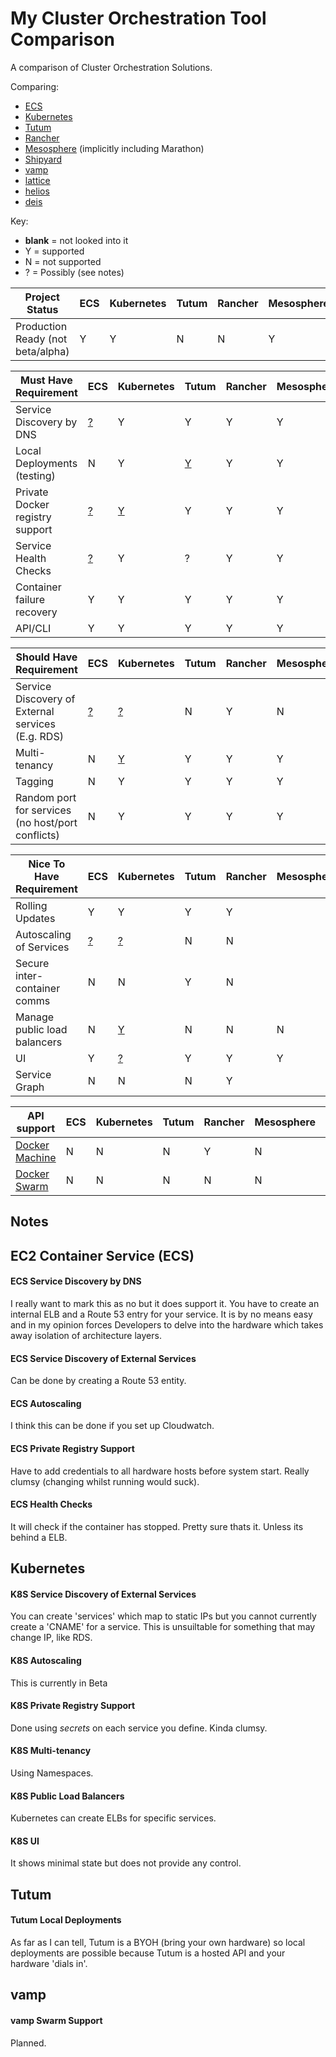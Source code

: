 # My Cluster Orchestration Tool Comparison
A comparison of Cluster Orchestration Solutions.

Comparing:
- [ECS](https://aws.amazon.com/ecs/details/)
- [Kubernetes](http://kubernetes.io)
- [Tutum](https://www.tutum.co)
- [Rancher](http://rancher.com)
- [Mesosphere](https://mesosphere.com) (implicitly including Marathon)
- [Shipyard](http://shipyard-project.com)
- [vamp](http://vamp.io)
- [lattice](http://lattice.cf)
- [helios](https://github.com/spotify/helios)
- [deis](http://deis.io)

Key:
- **blank** = not looked into it
- Y = supported
- N = not supported
- ? = Possibly (see notes)

| Project Status | ECS | Kubernetes | Tutum | Rancher | Mesosphere | Shipyard | vamp | lattice | helios | deis |
| --------------- | --- | --- | --- | --- | --- | --- | --- | --- | --- | --- |
| Production Ready (not beta/alpha) | Y | Y | N | N | Y | ? | N | ? | Y | Y |

|  Must Have Requirement | ECS | Kubernetes | Tutum | Rancher | Mesosphere | Shipyard | vamp | lattice | helios | deis |
| --------------- | --- | --- | --- | --- | --- | --- | --- | --- | --- | --- |
| Service Discovery by DNS        | [?](#ecs-service-discovery-by-dns) | Y                                  | Y                             | Y | Y | | | | | |
| Local Deployments (testing)     | N                                  | Y                                  | [Y](#tutum-local-deployments) | Y | Y | | | | | |
| Private Docker registry support | [?](#ecs-private-registry-support) | [Y](#k8s-private-registry-support) | Y                             | Y | Y | | | | | |
| Service Health Checks           | [?](#ecs-health-checks)            | Y                                  | ?                             | Y | Y | | | | | |
| Container failure recovery      | Y                                  | Y                                  | Y                             | Y | Y | | | | | |
| API/CLI                         | Y                                  | Y                                  | Y                             | Y | Y | | | | | |

| Should Have Requirement | ECS | Kubernetes | Tutum | Rancher | Mesosphere | Shipyard | vamp | lattice | helios | deis |
| --------------- | --- | --- | --- | --- | --- | --- | --- | --- | --- | --- |
| Service Discovery of External services (E.g. RDS) | [?](#ecs-service-discovery-of-external-services) | [?](#k8s-service-discovery-of-external-services) | N | Y | N | | | | | |
| Multi-tenancy                                     | N                                                | [Y](#k8s-multi-tenancy)                          | Y | Y | Y | | | | | |
| Tagging                                           | N                                                | Y                                                | Y | Y | Y | | | | | |
| Random port for services (no host/port conflicts) | N                                                | Y                                                | Y | Y | Y | | | | | |

| Nice To Have Requirement | ECS | Kubernetes | Tutum | Rancher | Mesosphere | Shipyard | vamp | lattice | helios | deis |
| --------------- | --- | --- | --- | --- | --- | --- | --- | --- | --- | --- |
| Rolling Updates              | Y                     | Y                               | Y | Y |   |   |   |   |   |   |
| Autoscaling of Services      | [?](#ecs-autoscaling) | [?](#k8s-autoscaling)           | N | N |   |   |   |   |   |   |
| Secure inter-container comms | N                     | N                               | Y | N |   |   |   |   |   |   |
| Manage public load balancers | N                     | [Y](#k8s-public-load-balancers) | N | N | N | N | N | N | N | N |
| UI                           | Y                     | [?](#k8s-ui)                    | Y | Y | Y |   |   |   |   |   |
| Service Graph                | N                     | N                               | N | Y |   |   |   |   |   |   |

| API support | ECS | Kubernetes | Tutum | Rancher | Mesosphere | Shipyard | vamp | lattice | helios | deis |
| --------------- | --- | --- | --- | --- | --- | --- | --- | --- | --- | --- |
| [Docker Machine](https://docs.docker.com/machine/) | N | N | N | Y | N | N | N                        | N | N | N |
| [Docker Swarm](https://docs.docker.com/swarm/)     | N | N | N | N | N | Y | [?](#vamp-swarm-support) | N | N | N |

## Notes
## EC2 Container Service (ECS)
#### ECS Service Discovery by DNS
I really want to mark this as no but it does support it. You have to create an internal ELB and a Route 53 entry for your service.
It is by no means easy and in my opinion forces Developers to delve into the hardware which takes away isolation of architecture layers.
#### ECS Service Discovery of External Services
Can be done by creating a Route 53 entity.
#### ECS Autoscaling
I think this can be done if you set up Cloudwatch.
#### ECS Private Registry Support
Have to add credentials to all hardware hosts before system start. Really clumsy (changing whilst running would suck).
#### ECS Health Checks
It will check if the container has stopped. Pretty sure thats it. Unless its behind a ELB.

## Kubernetes
#### K8S Service Discovery of External Services
You can create 'services' which map to static IPs but you cannot currently create a 'CNAME' for a service. This is unsuiltable for something that may change IP, like RDS.
#### K8S Autoscaling
This is currently in Beta
#### K8S Private Registry Support
Done using *secrets* on each service you define. Kinda clumsy.
#### K8S Multi-tenancy
Using Namespaces.
#### K8S Public Load Balancers
Kubernetes can create ELBs for specific services.
#### K8S UI
It shows minimal state but does not provide any control.

## Tutum
#### Tutum Local Deployments
As far as I can tell, Tutum is a BYOH (bring your own hardware) so local deployments are possible because Tutum is a hosted API and your hardware 'dials in'.

## vamp
#### vamp Swarm Support
Planned.
